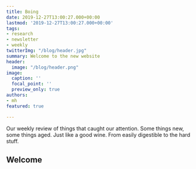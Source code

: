```yaml
---
title: Boing
date: 2019-12-27T13:00:27.000+00:00
lastmod: '2019-12-27T13:00:27.000+00:00'
tags:
- research
- newsletter
- weekly
twitterImg: "/blog/header.jpg"
summary: Welcome to the new website
header:
  image: "/blog/header.png"
image:
  caption: ''
  focal_point: ''
  preview_only: true
authors:
- mh
featured: true

---
```

Our weekly review of things that caught our attention. Some things new, some things aged. Just like a good wine. From easily digestible to the hard stuff.

## Welcome

